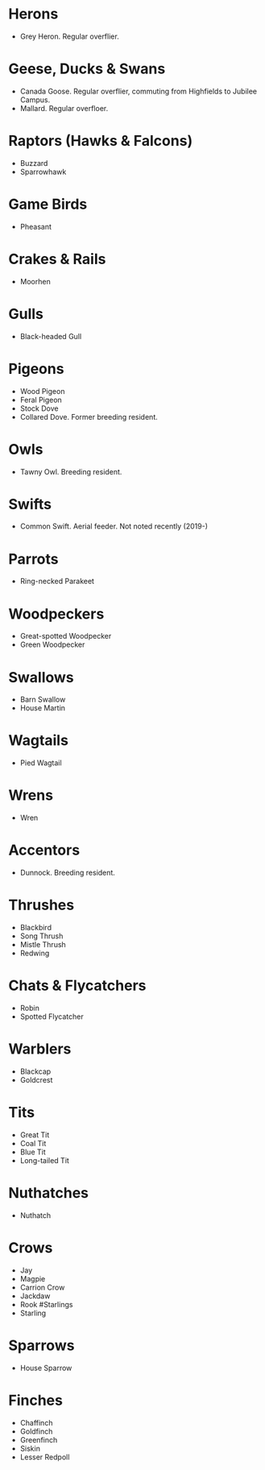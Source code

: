 # Herons
* Grey Heron. Regular overflier.
# Geese, Ducks & Swans
* Canada Goose. Regular overflier, commuting from Highfields to Jubilee Campus.
* Mallard. Regular overfloer.
# Raptors (Hawks & Falcons)
* Buzzard
* Sparrowhawk
# Game Birds
* Pheasant
# Crakes & Rails
* Moorhen
# Gulls
* Black-headed Gull
# Pigeons
* Wood Pigeon
* Feral Pigeon
* Stock Dove
* Collared Dove. Former breeding resident.
# Owls
* Tawny Owl. Breeding resident.
# Swifts
* Common Swift. Aerial feeder. Not noted recently (2019-)
# Parrots
* Ring-necked Parakeet
# Woodpeckers
* Great-spotted Woodpecker
* Green Woodpecker
# Swallows
* Barn Swallow
* House Martin
# Wagtails
* Pied Wagtail
# Wrens
* Wren
# Accentors
* Dunnock. Breeding resident.
# Thrushes
* Blackbird
* Song Thrush
* Mistle Thrush
* Redwing
# Chats & Flycatchers
* Robin
* Spotted Flycatcher
# Warblers
* Blackcap
* Goldcrest
# Tits
* Great Tit
* Coal Tit
* Blue Tit
* Long-tailed Tit
# Nuthatches
* Nuthatch
# Crows
* Jay
* Magpie
* Carrion Crow
* Jackdaw
* Rook
#Starlings
* Starling
# Sparrows
* House Sparrow
# Finches
* Chaffinch
* Goldfinch
* Greenfinch
* Siskin
* Lesser Redpoll

